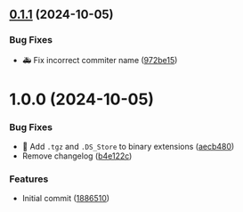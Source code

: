 ## [0.1.1](https://github.com/jimfilippou/repo2txt/compare/v0.1.0...v0.1.1) (2024-10-05)


### Bug Fixes

* :ambulance: Fix incorrect commiter name ([972be15](https://github.com/jimfilippou/repo2txt/commit/972be1535b7801db11ec670fa5d56b19676f7d9f))

# 1.0.0 (2024-10-05)


### Bug Fixes

* :bug: Add `.tgz` and `.DS_Store` to binary extensions ([aecb480](https://github.com/jimfilippou/repo2txt/commit/aecb480f7f5f42be0743aa6c9a0b73d497772d0b))
* Remove changelog ([b4e122c](https://github.com/jimfilippou/repo2txt/commit/b4e122c93a02bfcfcdf523b2f03d775af87a7908))


### Features

* Initial commit ([1886510](https://github.com/jimfilippou/repo2txt/commit/188651044ec3179defabd06a1184ebc861405a9d))
